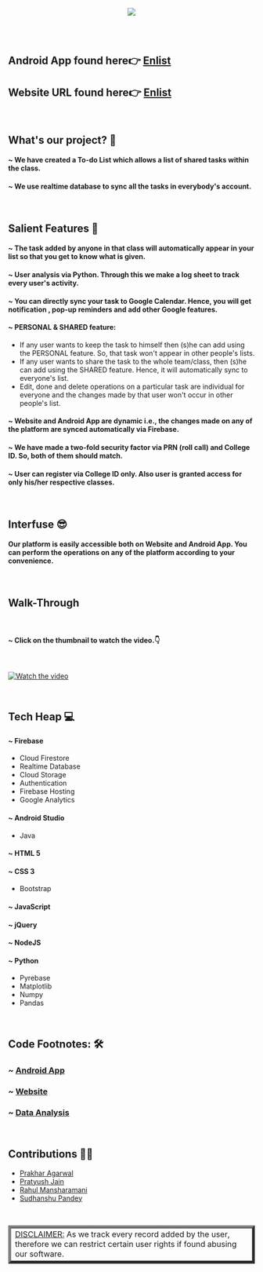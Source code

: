 <p align="center">
<img src="https://github.com/prakhar-agarwall/enlist/blob/master/Extra/banner.png">
</p>
<br>
&nbsp;
<h2>Android App found here👉 <a href="https://github.com/prakhar-agarwall/enlist/blob/master/Extra/Enlist.apk">Enlist</a></h2>
<h2>Website URL found here👉 <a href="https://enlist-563ad.web.app">Enlist</a></h2>
&nbsp;
<h2>What's our project? 📒</h2>

#### ~ We have created a To-do List which allows a list of shared tasks within the class.
#### ~ We use realtime database to sync all the tasks in everybody's account.

&nbsp;
<h2>Salient Features 🧩</h2>

#### ~ The task added by anyone in that class will automatically appear in your list so that you get to know what is given.
#### ~ User analysis via Python. Through this we make a log sheet to track every user's activity.
#### ~ You can directly sync your task to Google Calendar. Hence, you will get notification , pop-up reminders and add other Google features.
#### ~ PERSONAL & SHARED feature:
* If any user wants to keep the task to himself then (s)he can add using the PERSONAL feature. So, that task won't appear in other people's lists.
* If any user wants to share the task to the whole team/class, then (s)he can add using the SHARED feature. Hence, it will automatically sync to everyone's list. 
* Edit, done and delete operations on a particular task are individual for everyone and the changes made by that user won't occur in other people's list.
#### ~ Website and Android App are dynamic i.e., the changes made on any of the platform are synced automatically via Firebase.
#### ~ We have made a two-fold security factor via PRN (roll call) and College ID. So, both of them should match.
#### ~ User can register via College ID only. Also user is granted access for only his/her respective classes. 


&nbsp;
<h2>Interfuse 😎</h2>

#### Our platform is easily accessible both on Website and Android App. You can perform the operations on any of the platform according to your convenience.
&nbsp;

<h2>Walk-Through</h2>
&nbsp;

####  ~ Click on the thumbnail to watch the video.👇

&nbsp;

[![Watch the video](https://github.com/prakhar-agarwall/enlist/blob/master/Extra/Thumbnail.png)](https://drive.google.com/file/d/13ungSX0jhbgLfasmK-H0rmuyDPLAM7mY/view?usp=sharing)


&nbsp;
<h2>Tech Heap 💻</h2>

#### ~ Firebase
* Cloud Firestore
* Realtime Database
* Cloud Storage
* Authentication
* Firebase Hosting
* Google Analytics

#### ~ Android Studio
* Java

#### ~ HTML 5
#### ~ CSS 3
* Bootstrap
#### ~ JavaScript
#### ~ jQuery
#### ~ NodeJS
#### ~ Python
* Pyrebase
* Matplotlib
* Numpy
* Pandas

&nbsp;
<h2>Code Footnotes: 🛠</h2>
<h3>~ <a href="https://github.com/prakhar-agarwall/enlist-app">Android App</a></h3>
<h3>~ <a href="https://github.com/pratyushjain122/enlist-web.git">Website</a></h3>
<h3>~ <a href="https://github.com/Sudhanshu1304/enlist-data-analysis">Data Analysis</a></h3>


&nbsp;
<h2>Contributions 👨‍💻</h2>

* <a href="https://github.com/prakhar-agarwall">Prakhar Agarwal</a> 
* <a href="https://github.com/pratyushjain122">Pratyush Jain</a>
* <a href="https://github.com/mansharamani-rahul">Rahul Mansharamani</a>
* <a href="https://github.com/Sudhanshu1304">Sudhanshu Pandey</a>

&nbsp;

<table border="5px">

 <tbody>

 <td><u>DISCLAIMER:</u> As we track every record added by the user, therefore we can restrict certain user rights if found abusing our software.</td>

 </tbody>
 </table>
